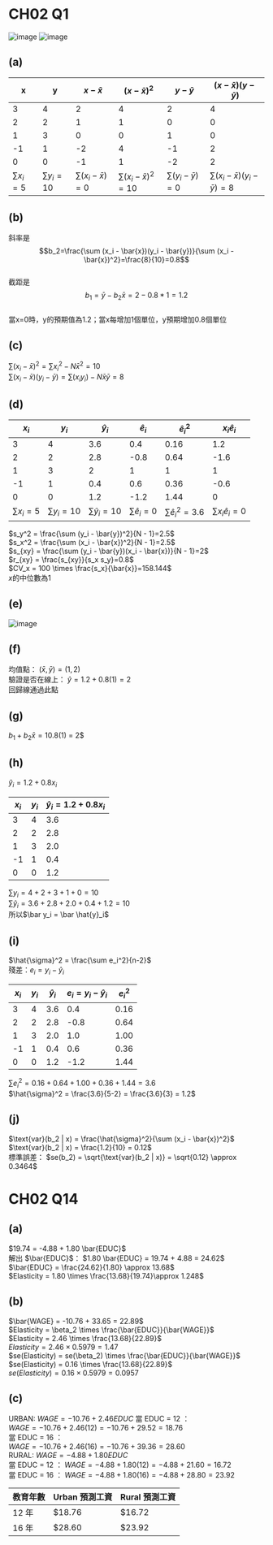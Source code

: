 # CH02 Q1

![image](https://github.com/user-attachments/assets/e663db33-e74d-435f-92f2-e3ddb81b04f4)
![image](https://github.com/user-attachments/assets/896a566b-ec58-4b5d-899a-28a318f45e48)

## (a)
| x   | y   | $x - \bar{x}$ | $(x - \bar{x})^2$ | $y - \bar{y}$ | $(x - \bar{x})(y - \bar{y})$ |
|-----|-----|-------------|-----------------|-------------|----------------------------|
| 3   | 4   |      2      |       4         |      2      |           4                |
| 2   | 2   |      1      |       1         |      0      |           0                |
| 1   | 3   |      0      |       0         |      1      |           0                |
| -1  | 1   |     -2      |       4         |      -1     |           2                |
| 0   | 0   |     -1      |       1         |      -2     |           2                |
| $\sum x_i=5$ | $\sum y_i=10$ | $\sum(x_i - \bar{x})=0$ | $\sum(x_i - \bar{x})^2=10$ | $\sum(y_i - \bar{y})=0$ | $\sum(x_i - \bar{x})(y_i - \bar{y})=8$ |

## (b)

斜率是 $$b_2=\frac{\sum (x_i - \bar{x})(y_i - \bar{y})}{\sum (x_i - \bar{x})^2}=\frac{8}{10}=0.8$$  
截距是 $$b_1=\bar{y}-b_2\bar{x}=2-0.8*1=1.2$$  
當x=0時，y的預期值為1.2；當x每增加1個單位，y預期增加0.8個單位  

## (c)

$\sum (x_i - \bar{x})^2=\sum{x_i}^2-N\bar{x}^2=10$   
$\sum (x_i - \bar{x})(y_i - \bar{y})=\sum(x_i y_i)-N\bar{x}\bar{y}=8$   

## (d)

| $x_i$   | $y_i$   | $\hat{y}_i$ | $\hat{e}_i$ | $\hat{e}_i^2$ | $x_i \hat{e}_i$ |
|-----|-----|-------------|-----------------|-------------|----------------------------|
| 3   | 4   |     3.6      |      0.4        |      0.16    |           1.2               |
| 2   | 2   |     2.8      |       -0.8      |       0.64   |           -1.6              |
| 1   | 3   |      2       |        1        |      1       |           1                 |
| -1  | 1   |      0.4     |        0.6      |      0.36    |           -0.6              |
| 0   | 0   |      1.2     |       -1.2      |      1.44    |           0                 |
| $\sum{x}_i=5$ | $\sum{y}_i=10$ | $\sum\hat{y}_i=10$ | $\sum\hat{e}_i=0$ | $\sum\hat{e}_i^2=3.6$ | $\sum{x}_i \hat{e}_i=0$ |

$s_y^2 = \frac{\sum (y_i - \bar{y})^2}{N - 1}=2.5$  
$s_x^2 = \frac{\sum (x_i - \bar{x})^2}{N - 1}=2.5$  
$s_{xy} = \frac{\sum (y_i - \bar{y})(x_i - \bar{x})}{N - 1}=2$   
$r_{xy} = \frac{s_{xy}}{s_x s_y}=0.8$  
$CV_x = 100 \times \frac{s_x}{\bar{x}}=158.144$  
$x$的中位數為1  

## (e)

![image](https://github.com/user-attachments/assets/3f257ce5-f434-454d-8864-b04acfb10d9d)   

## (f)

均值點： $(\bar{x}, \bar{y}) = (1, 2)$  
驗證是否在線上： $\hat{y} = 1.2 + 0.8(1) = 2$  
回歸線通過此點 

## (g)

$b_1 + b_2 \bar{x} = 1$0.8(1) = 2$

## (h)

$\hat{y}_i = 1.2 + 0.8x_i$

| $x_i$ | $y_i$ | $\hat{y}_i = 1.2 + 0.8x_i$ |
|----------|----------|--------------------|
| 3        | 4        | 3.6                |
| 2        | 2        | 2.8                |
| 1        | 3        | 2.0                |
| -1       | 1        | 0.4                |
| 0        | 0        | 1.2                |

$\sum y_i = 4 + 2 + 3 + 1 + 0 = 10$  
$\sum \hat{y}_i = 3.6 + 2.8 + 2.0 + 0.4 + 1.2 = 10$  
所以$\bar y_i = \bar \hat{y}_i$

## (i)

$\hat{\sigma}^2 = \frac{\sum e_i^2}{n-2}$  
殘差：$e_i = y_i - \hat{y}_i$  

|  $x_i$ | $y_i$ | $\hat{y}_i$ | $e_i = y_i - \hat{y}_i$ |  $e_i^2$ |
|----------|----------|----------------|----------------|----------|
| 3        | 4        | 3.6            | 0.4            | 0.16     |
| 2        | 2        | 2.8            | -0.8           | 0.64     |
| 1        | 3        | 2.0            | 1.0            | 1.00     |
| -1       | 1        | 0.4            | 0.6            | 0.36     |
| 0        | 0        | 1.2            | -1.2           | 1.44     |

$\sum e_i^2 = 0.16 + 0.64 + 1.00 + 0.36 + 1.44 = 3.6$  
$\hat{\sigma}^2 = \frac{3.6}{5-2} = \frac{3.6}{3} = 1.2$  

## (j)

$\text{var}(b_2 | x) = \frac{\hat{\sigma}^2}{\sum (x_i - \bar{x})^2}$  
$\text{var}(b_2 | x) = \frac{1.2}{10} = 0.12$  
標準誤差：
$se(b_2) = \sqrt{\text{var}(b_2 | x)} = \sqrt{0.12} \approx 0.3464$  

# CH02 Q14

## (a)

$19.74 = -4.88 + 1.80 \bar{EDUC}$  
解出 $\bar{EDUC}$：
$1.80 \bar{EDUC} = 19.74 + 4.88 = 24.62$  
$\bar{EDUC} = \frac{24.62}{1.80} \approx 13.68$  
$Elasticity = 1.80 \times \frac{13.68}{19.74}\approx 1.248$

## (b)

$\bar{WAGE} = -10.76 + 33.65 = 22.89$  
$Elasticity = \beta_2 \times \frac{\bar{EDUC}}{\bar{WAGE}}$  
$Elasticity = 2.46 \times \frac{13.68}{22.89}$  
$Elasticity = 2.46 \times 0.5979 = 1.47$  
$se(Elasticity) = se(\beta_2) \times \frac{\bar{EDUC}}{\bar{WAGE}}$  
$se(Elasticity) = 0.16 \times \frac{13.68}{22.89}$  
$se(Elasticity) = 0.16 \times 0.5979 = 0.0957$  

## (c)

URBAN: $WAGE = -10.76 + 2.46 EDUC$
當 EDUC = 12 ：  
$WAGE = -10.76 + 2.46(12) = -10.76 + 29.52 = 18.76$   
當 EDUC = 16 ：  
$WAGE = -10.76 + 2.46(16) = -10.76 + 39.36 = 28.60$  
RURAL: $WAGE = -4.88 + 1.80 EDUC$  
當 EDUC = 12 ：
$WAGE = -4.88 + 1.80(12) = -4.88 + 21.60 = 16.72$  
當 EDUC = 16 ：
$WAGE = -4.88 + 1.80(16) = -4.88 + 28.80 = 23.92$  

| 教育年數 | Urban 預測工資 | Rural 預測工資 |
|----------|--------------|--------------|
| 12 年    | $18.76      | $16.72      |
| 16 年    | $28.60      | $23.92      |









